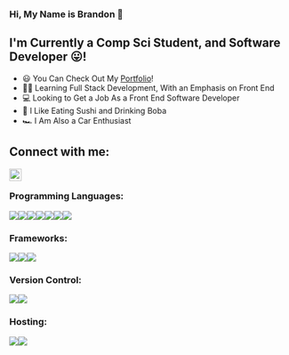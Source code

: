 ### Hi, My Name is Brandon 👋

<!--
**Mesmerize/Mesmerize** is a ✨ _special_ ✨ repository because its `README.md` (this file) appears on your GitHub profile.

Here are some ideas to get you started:

- 🔭 I’m currently working on ...
- 🌱 I’m currently learning ...
- 👯 I’m looking to collaborate on ...
- 🤔 I’m looking for help with ...
- 💬 Ask me about ...
- 📫 How to reach me: ...
- 😄 Pronouns: ...
- ⚡ Fun fact: ...
-->

## I'm Currently a Comp Sci Student, and Software Developer 😛!
- 😃 You Can Check Out My [Portfolio](https://brandonsportfolio.netlify.app/)!
- 👨‍💻 Learning Full Stack Development, With an Emphasis on Front End
- 💻 Looking to Get a Job As a Front End Software Developer
- 🥡 I Like Eating Sushi and Drinking Boba
- 🏎️ I Am Also a Car Enthusiast

## Connect with me:

[<img align="left" alt="My LinkedIn" width="22px" src="https://cdn.jsdelivr.net/npm/simple-icons@v3/icons/linkedin.svg" />](https://www.linkedin.com/in/mesmerize/)

<br />

### Programming Languages:
<img src="https://img.shields.io/badge/c++%20-%2300599C.svg?&style=for-the-badge&logo=c%2B%2B&ogoColor=white"/><img src="https://img.shields.io/badge/c%23%20-%23239120.svg?&style=for-the-badge&logo=c-sharp&logoColor=white"/><img src="https://img.shields.io/badge/python%20-%2314354C.svg?&style=for-the-badge&logo=python&logoColor=white"/><img src="https://img.shields.io/badge/javascript%20-%23323330.svg?&style=for-the-badge&logo=javascript&logoColor=%23F7DF1E"/><img src="https://img.shields.io/badge/node.js%20-%2343853D.svg?&style=for-the-badge&logo=node.js&logoColor=white"/><img src="https://img.shields.io/badge/html5%20-%23E34F26.svg?&style=for-the-badge&logo=html5&logoColor=white"/><img src="https://img.shields.io/badge/css3%20-%231572B6.svg?&style=for-the-badge&logo=css3&logoColor=white"/>  

### Frameworks:    
<img src="https://img.shields.io/badge/REACT%20JS%20-%23450098.svg?&style=for-the-badge&logo=REACT&logoColor=white"/><img src="https://img.shields.io/badge/express.js%20-%23404d59.svg?&style=for-the-badge"/><img src="https://img.shields.io/badge/jquery%20-%230769AD.svg?&style=for-the-badge&logo=jquery&logoColor=white"/>

### Version Control:
<img src="https://img.shields.io/badge/git%20-%23F05033.svg?&style=for-the-badge&logo=git&logoColor=white"/><img src="https://img.shields.io/badge/github%20-%23121011.svg?&style=for-the-badge&logo=github&logoColor=white"/>

### Hosting:    
<img src="https://img.shields.io/badge/heroku%20-%23430098.svg?&style=for-the-badge&logo=heroku&logoColor=white"/><img src="https://img.shields.io/badge/netlify%20-%23450098.svg?&style=for-the-badge&logo=netlify&logoColor=white" />
